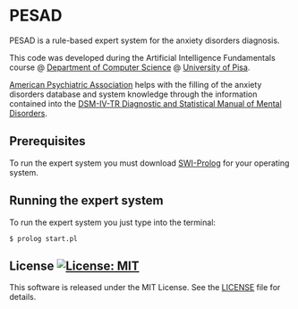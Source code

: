 # PESAD

PESAD is a rule-based expert system for the anxiety disorders diagnosis.

This code was developed during the Artificial Intelligence Fundamentals course @ [Department of Computer Science](https://www.di.unipi.it/en/) @ [University of Pisa](https://www.unipi.it/index.php/english).

[American Psychiatric Association](https://www.psychiatry.org/) helps with the filling of the anxiety disorders database and system knowledge through the information contained into the [DSM-IV-TR Diagnostic and Statistical Manual of Mental Disorders](https://www.psychiatry.org/psychiatrists/practice/dsm/about-dsm).

## Prerequisites

To run the expert system you must download [SWI-Prolog](https://www.swi-prolog.org/Download.html) for your operating system.

## Running the expert system

To run the expert system you just type into the terminal:

```
$ prolog start.pl
```

## License [![License: MIT](https://img.shields.io/badge/License-MIT-yellow.svg)](https://opensource.org/licenses/MIT)

This software is released under the MIT License. See the [LICENSE](LICENSE) file for details. 